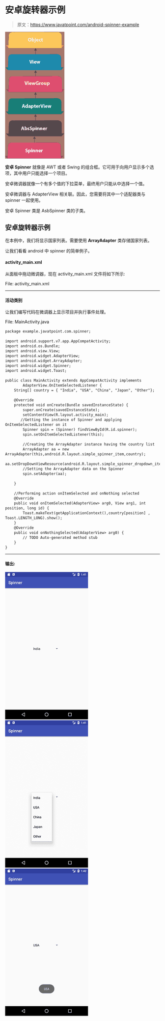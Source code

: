 # 安卓旋转器示例

> 原文：<https://www.javatpoint.com/android-spinner-example>

![android spinner](img/2f2f7f8b11e0dffa52c26b34991eec49.png)

**安卓 Spinner** 就像是 AWT 或者 Swing 的组合框。它可用于向用户显示多个选项，其中用户只能选择一个项目。

安卓微调器就像一个有多个值的下拉菜单，最终用户只能从中选择一个值。

安卓微调器与 AdapterView 相关联。因此，您需要将其中一个适配器类与 spinner 一起使用。

安卓 Spinner 类是 AsbSpinner 类的子类。

## 安卓旋转器示例

在本例中，我们将显示国家列表。需要使用 **ArrayAdapter** 类存储国家列表。

让我们看看 android 中 spinner 的简单例子。

#### activity_main.xml

从面板中拖动微调器，现在 activity_main.xml 文件将如下所示:

File: activity_main.xml

* * *

#### 活动类别

让我们编写代码在微调器上显示项目并执行事件处理。

File: MainActivity.java

```
package example.javatpoint.com.spinner;

import android.support.v7.app.AppCompatActivity;
import android.os.Bundle;
import android.view.View;
import android.widget.AdapterView;
import android.widget.ArrayAdapter;
import android.widget.Spinner;
import android.widget.Toast;

public class MainActivity extends AppCompatActivity implements
        AdapterView.OnItemSelectedListener {
    String[] country = { "India", "USA", "China", "Japan", "Other"};

    @Override
    protected void onCreate(Bundle savedInstanceState) {
        super.onCreate(savedInstanceState);
        setContentView(R.layout.activity_main);
       //Getting the instance of Spinner and applying OnItemSelectedListener on it
        Spinner spin = (Spinner) findViewById(R.id.spinner);
        spin.setOnItemSelectedListener(this);

        //Creating the ArrayAdapter instance having the country list
        ArrayAdapter aa = new ArrayAdapter(this,android.R.layout.simple_spinner_item,country);
        aa.setDropDownViewResource(android.R.layout.simple_spinner_dropdown_item);
        //Setting the ArrayAdapter data on the Spinner
        spin.setAdapter(aa);

    }

    //Performing action onItemSelected and onNothing selected
    @Override
    public void onItemSelected(AdapterView> arg0, View arg1, int position, long id) {
        Toast.makeText(getApplicationContext(),country[position] , Toast.LENGTH_LONG).show();
    }
    @Override
    public void onNothingSelected(AdapterView> arg0) {
        // TODO Auto-generated method stub
    }
}

```

* * *

#### 输出:

![android spinner example output 1](img/d8bc4e70e6ffe0991c70f95d483ae60d.png) ![android spinner example output 2](img/ba65276966ab1cf381d6b12edbb7a6cc.png) ![android spinner example output 3](img/c2fa87a503cec81f2b36d68c9aa63915.png)